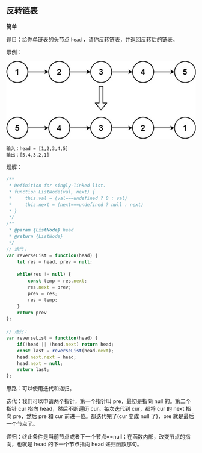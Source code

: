 ## 反转链表

**简单**

题目：给你单链表的头节点 `head` ，请你反转链表，并返回反转后的链表。

示例：

![示例](../assets/images/rev1ex1.jpg)

```
输入：head = [1,2,3,4,5]
输出：[5,4,3,2,1]
```

题解：

```javascript
/**
 * Definition for singly-linked list.
 * function ListNode(val, next) {
 *     this.val = (val===undefined ? 0 : val)
 *     this.next = (next===undefined ? null : next)
 * }
 */
/**
 * @param {ListNode} head
 * @return {ListNode}
 */
// 迭代：
var reverseList = function(head) {
    let res = head, prev = null;

    while(res != null) {
        const temp = res.next;
        res.next = prev;
        prev = res;
        res = temp;
    }
    return prev
};

// 递归：
var reverseList = function(head) {
    if(!head || !head.next) return head;
    const last = reverseList(head.next);
    head.next.next = head;
    head.next = null;
    return last;
};
```

思路：可以使用迭代和递归。

迭代：我们可以申请两个指针，第一个指针叫 pre，最初是指向 null 的。第二个指针 cur 指向 head，然后不断遍历 cur。每次迭代到 cur，都将 cur 的 next 指向 pre，然后 pre 和 cur 前进一位。都迭代完了(cur 变成 null 了)，pre 就是最后一个节点了。

递归：终止条件是当前节点或者下一个节点==null；在函数内部，改变节点的指向，也就是 head 的下一个节点指向 head 递归函数那句。